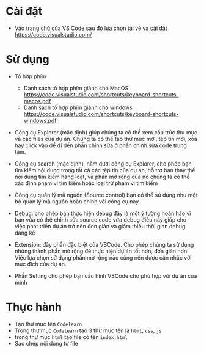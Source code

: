# Cài đặt
- Vào trang chủ của VS Code sau đó lựa chọn tải về và cài đặt <https://code.visualstudio.com/>
# Sử dụng
- Tổ hợp phím
    - Danh sách tổ hợp phím giành cho MacOS https://code.visualstudio.com/shortcuts/keyboard-shortcuts-macos.pdf
    - Danh sách tổ hợp phím giành cho windows https://code.visualstudio.com/shortcuts/keyboard-shortcuts-windows.pdf

- Công cụ Explorer (mặc định) giúp chúng ta có thể xem cấu trúc thư mục và các files của dự án. Chúng ta có thể tạo thư mục mới, tệp tin mới, xóa hay click vào để đi đến phần chỉnh sửa ở phần chỉnh sửa code trung tâm.
- Công cụ search (mặc định), nằm dưới công cụ Explorer, cho phép bạn tìm kiếm nội dung trong tất cả các tệp tin của dự án, hỗ trợ bạn thay thế nội dung tìm kiếm hàng loạt, và phần mở rộng của nó chúng ta có thể xác định phạm vi tìm kiếm hoặc loại trừ phạm vi tìm kiếm

- Công cụ quản lý mã nguồn (Source control) bạn có thể sử dụng như một bộ quản lý mã nguồn hoàn chỉnh với công cụ này.

- Debug: cho phép bạn thực hiện debug đây là một ý tường hoàn hảo vì bạn vừa có thể chỉnh sửa source code vừa debug điều này giúp cho việc phát triển dự án trở nên đơn giản và giảm thiểu thời gian debug đáng kể

- Extension: đây phần đặc biệt của VSCode. Cho phép chúng ta sử dụng những thành phần mở rộng để thực hiện dự án tốt hơn, đơn giản hơn. Việc lựa chọn sử dụng phần mở rộng nào cũng nên được cân nhắc với mục đích của dự án.

- Phần Setting cho phép bạn cấu hình VSCode cho phù hợp với dự án của mình

# Thực hành
- Tạo thư mục tên `Codelearn`
- Trong thư mục `Codelearn` tạo 3 thư mục tên là `html`, `css`, `js`
- trong thư mục `html` tạo file có tên `index.html`
- Sao chép nội dung từ file